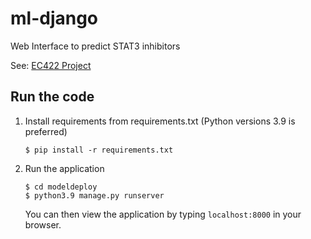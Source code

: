# ml-django

Web Interface to predict STAT3 inhibitors

See: <a href="https://github.com/Jayadithya374/EC422-Project">EC422 Project</a>

## Run the code

1. Install requirements from requirements.txt (Python versions 3.9 is preferred)

   ```
   $ pip install -r requirements.txt
   ```
2. Run the application

   ```
   $ cd modeldeploy
   $ python3.9 manage.py runserver
   ```
   You can then view the application by typing `localhost:8000` in your browser.


